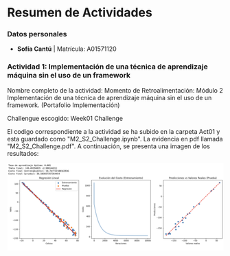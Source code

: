 # **Resumen de Actividades**

### **Datos personales**
- **Sofía Cantú** | Matrícula: A01571120

### **Actividad 1: Implementación de una técnica de aprendizaje máquina sin el uso de un framework**

Nombre completo de la actividad: Momento de Retroalimentación: Módulo 2 Implementación de una técnica de aprendizaje máquina sin el uso de un framework. (Portafolio Implementación)

Challengue escogido: Week01 Challenge

El codigo correspondiente a la actividad se ha subido en la carpeta Act01 y esta guardado como "M2_S2_Challenge.ipynb". La evidencia en pdf llamada "M2_S2_Challenge.pdf". A continuación, se presenta una imagen de los resultados:

<p align="center">
  <img src="/ArchivosExtras/M2_A1_Graficas.png" alt="Resultados de la Actividad 01" width="800"/>
</p>

